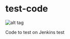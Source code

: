 # test-code

![alt tag](http://140.211.168.153:8080/buildStatus/icon?job=demo-build)

Code to test on Jenkins
test
